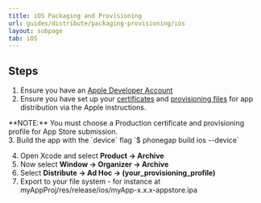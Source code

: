 ```yaml
---
title: iOS Packaging and Provisioning
url: guides/distribute/packaging-provisioning/ios
layout: subpage
tab: iOS
---
```


## Steps
1. Ensure you have an [Apple Developer Account](http://developer.apple.com)
2. Ensure you have set up your [certificates](https://developer.apple.com/account/ios/certificate/certificateList.action?type=distribution)
 and [provisioning files](https://developer.apple.com/account/ios/profile/profileCreate.action) for app distribution via the Apple instructions.
 
 <div class="alert--warning">**NOTE:** You must choose a Production certificate and provisioning profile for App Store submission.</div>
3. Build the app with the `device` flag 
  `$ phonegap build ios --device`
  
4. Open Xcode and select **Product -> Archive**
5. Now select **Window -> Organizer -> Archive**
6. Select **Distribute -> Ad Hoc -> (your_provisioning_profile)**
7. Export to your file system - for instance at myAppProj/res/release/ios/myApp-x.x.x-appstore.ipa

